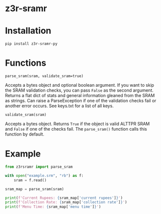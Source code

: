 # z3r-sramr

# Installation

`pip install z3r-sramr-py`

# Functions

`parse_sram(sram, validate_sram=true)`

Accepts a bytes object and optional boolean argument. If you want to skip the SRAM validation
checks, you can pass `False` as the second argument. Returns a flat dict of stats and general
information gleaned from the SRAM as strings. Can raise a ParseException if one of the
validation checks fail or another error occurs. See keys.txt for a list of all keys.

`validate_sram(sram)`

Accepts a bytes object. Returns `True` if the object is valid ALTTPR SRAM and `False` if one
of the checks fail. The `parse_sram()` function calls this function by default.

# Example

```python
from z3rsramr import parse_sram

with open("example.srm", "rb") as f:
    sram = f.read()

sram_map = parse_sram(sram)

print(f'Current Rupees: {sram_map['current rupees']}')
print(f'Collection Rate: {sram_map['collection rate']}')
print(f'Menu Time: {sram_map['menu time']}')
```
